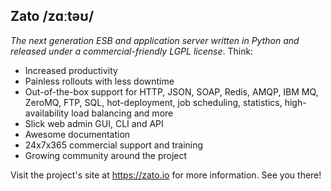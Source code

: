 
Zato /zɑːtəʊ/
-------------

_The next generation ESB and application server written in Python and
released under a commercial-friendly LGPL license_. Think:

* Increased productivity
* Painless rollouts with less downtime
* Out-of-the-box support for HTTP, JSON, SOAP, Redis, AMQP, IBM MQ,
  ZeroMQ, FTP, SQL, hot-deployment, job scheduling, statistics,
  high-availability load balancing and more
* Slick web admin GUI, CLI and API
* Awesome documentation
* 24x7x365 commercial support and training
* Growing community around the project

Visit the project's site at https://zato.io for more information. See you there!
